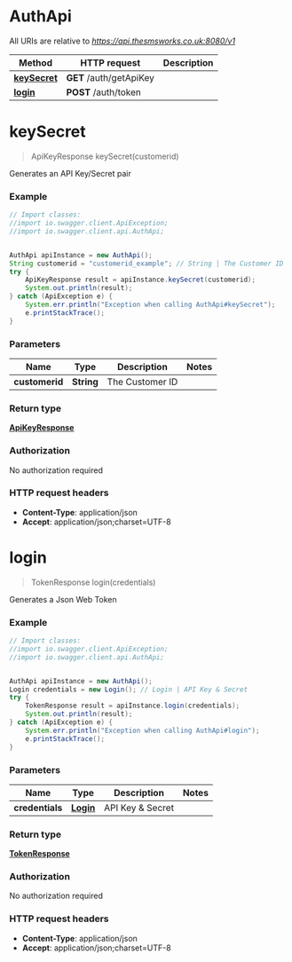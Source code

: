 # AuthApi

All URIs are relative to *https://api.thesmsworks.co.uk:8080/v1*

Method | HTTP request | Description
------------- | ------------- | -------------
[**keySecret**](AuthApi.md#keySecret) | **GET** /auth/getApiKey | 
[**login**](AuthApi.md#login) | **POST** /auth/token | 


<a name="keySecret"></a>
# **keySecret**
> ApiKeyResponse keySecret(customerid)



Generates an API Key/Secret pair

### Example
```java
// Import classes:
//import io.swagger.client.ApiException;
//import io.swagger.client.api.AuthApi;


AuthApi apiInstance = new AuthApi();
String customerid = "customerid_example"; // String | The Customer ID
try {
    ApiKeyResponse result = apiInstance.keySecret(customerid);
    System.out.println(result);
} catch (ApiException e) {
    System.err.println("Exception when calling AuthApi#keySecret");
    e.printStackTrace();
}
```

### Parameters

Name | Type | Description  | Notes
------------- | ------------- | ------------- | -------------
 **customerid** | **String**| The Customer ID |

### Return type

[**ApiKeyResponse**](ApiKeyResponse.md)

### Authorization

No authorization required

### HTTP request headers

 - **Content-Type**: application/json
 - **Accept**: application/json;charset=UTF-8

<a name="login"></a>
# **login**
> TokenResponse login(credentials)



Generates a Json Web Token

### Example
```java
// Import classes:
//import io.swagger.client.ApiException;
//import io.swagger.client.api.AuthApi;


AuthApi apiInstance = new AuthApi();
Login credentials = new Login(); // Login | API Key & Secret
try {
    TokenResponse result = apiInstance.login(credentials);
    System.out.println(result);
} catch (ApiException e) {
    System.err.println("Exception when calling AuthApi#login");
    e.printStackTrace();
}
```

### Parameters

Name | Type | Description  | Notes
------------- | ------------- | ------------- | -------------
 **credentials** | [**Login**](Login.md)| API Key &amp; Secret |

### Return type

[**TokenResponse**](TokenResponse.md)

### Authorization

No authorization required

### HTTP request headers

 - **Content-Type**: application/json
 - **Accept**: application/json;charset=UTF-8

